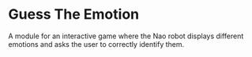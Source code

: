 # Guess The Emotion

A module for an interactive game where the Nao robot displays different emotions and asks the user to correctly identify them.
